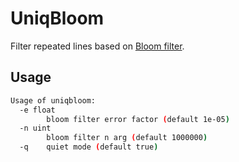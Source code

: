 # UniqBloom

Filter repeated lines based on [Bloom filter](https://en.wikipedia.org/wiki/Bloom_filter).

## Usage 

```bash
Usage of uniqbloom:
  -e float
    	bloom filter error factor (default 1e-05)
  -n uint
    	bloom filter n arg (default 1000000)
  -q	quiet mode (default true)
```
